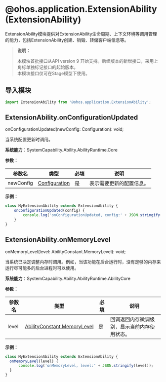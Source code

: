 # @ohos.application.ExtensionAbility (ExtensionAbility)

ExtensionAbility模块提供对ExtensionAbility生命周期、上下文环境等调用管理的能力，包括ExtensionAbility创建、销毁、转储客户端信息等。

> **说明：**
> 
> 本模块首批接口从API version 9 开始支持。后续版本的新增接口，采用上角标单独标记接口的起始版本。  
> 本模块接口仅可在Stage模型下使用。

## 导入模块

```ts
import ExtensionAbility from '@ohos.application.ExtensionAbility';
```

## ExtensionAbility.onConfigurationUpdated

onConfigurationUpdated(newConfig: Configuration): void;

当系统配置更新时调用。

**系统能力**：SystemCapability.Ability.AbilityRuntime.Core

**参数：**

  | 参数名 | 类型 | 必填 | 说明 | 
  | -------- | -------- | -------- | -------- |
  | newConfig | [Configuration](js-apis-application-configuration.md) | 是 | 表示需要更新的配置信息。 | 

**示例：**
    
  ```ts
  class MyExtensionAbility extends ExtensionAbility {
      onConfigurationUpdated(config) {
          console.log('onConfigurationUpdated, config:' + JSON.stringify(config));
      }
  }
  ```

## ExtensionAbility.onMemoryLevel

onMemoryLevel(level: AbilityConstant.MemoryLevel): void;

当系统已决定调整内存时调用。例如，当该功能在后台运行时，没有足够的内存来运行尽可能多的后台进程时可以使用。

**系统能力**：SystemCapability.Ability.AbilityRuntime.AbilityCore

**参数：**

  | 参数名 | 类型 | 必填 | 说明 | 
  | -------- | -------- | -------- | -------- |
  | level | [AbilityConstant.MemoryLevel](js-apis-application-abilityConstant.md#abilityconstantmemorylevel) | 是 | 回调返回内存微调级别，显示当前内存使用状态。| 

**示例：**
    
  ```ts
  class MyExtensionAbility extends ExtensionAbility {
    onMemoryLevel(level) {
        console.log('onMemoryLevel, level:' + JSON.stringify(level));
    } 
  }
  ```